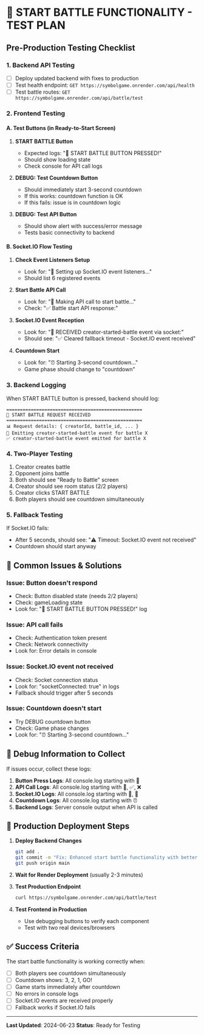 # 🚀 START BATTLE FUNCTIONALITY - TEST PLAN

## Pre-Production Testing Checklist

### 1. **Backend API Testing**

- [ ] Deploy updated backend with fixes to production
- [ ] Test health endpoint: `GET https://symbolgame.onrender.com/api/health`
- [ ] Test battle routes: `GET https://symbolgame.onrender.com/api/battle/test`

### 2. **Frontend Testing**

#### A. **Test Buttons (in Ready-to-Start Screen)**

1. **START BATTLE Button**

   - Expected logs: "🔘 START BATTLE BUTTON PRESSED!"
   - Should show loading state
   - Check console for API call logs

2. **DEBUG: Test Countdown Button**

   - Should immediately start 3-second countdown
   - If this works: countdown function is OK
   - If this fails: issue is in countdown logic

3. **DEBUG: Test API Button**
   - Should show alert with success/error message
   - Tests basic connectivity to backend

#### B. **Socket.IO Flow Testing**

1. **Check Event Listeners Setup**

   - Look for: "🔗 Setting up Socket.IO event listeners..."
   - Should list 6 registered events

2. **Start Battle API Call**

   - Look for: "📡 Making API call to start battle..."
   - Check: "✅ Battle start API response:"

3. **Socket.IO Event Reception**

   - Look for: "🚀 RECEIVED creator-started-battle event via socket:"
   - Should see: "✅ Cleared fallback timeout - Socket.IO event received"

4. **Countdown Start**
   - Look for: "⏰ Starting 3-second countdown..."
   - Game phase should change to "countdown"

### 3. **Backend Logging**

When START BATTLE button is pressed, backend should log:

```
==================================================
🚀 START BATTLE REQUEST RECEIVED
==================================================
📊 Request details: { creatorId, battle_id, ... }
🚀 Emitting creator-started-battle event for battle X
✅ creator-started-battle event emitted for battle X
```

### 4. **Two-Player Testing**

1. Creator creates battle
2. Opponent joins battle
3. Both should see "Ready to Battle" screen
4. Creator should see room status (2/2 players)
5. Creator clicks START BATTLE
6. Both players should see countdown simultaneously

### 5. **Fallback Testing**

If Socket.IO fails:

- After 5 seconds, should see: "⚠️ Timeout: Socket.IO event not received"
- Countdown should start anyway

## 🐛 **Common Issues & Solutions**

### Issue: Button doesn't respond

- Check: Button disabled state (needs 2/2 players)
- Check: gameLoading state
- Look for: "🔘 START BATTLE BUTTON PRESSED!" log

### Issue: API call fails

- Check: Authentication token present
- Check: Network connectivity
- Look for: Error details in console

### Issue: Socket.IO event not received

- Check: Socket connection status
- Look for: "socketConnected: true" in logs
- Fallback should trigger after 5 seconds

### Issue: Countdown doesn't start

- Try DEBUG countdown button
- Check: Game phase changes
- Look for: "⏰ Starting 3-second countdown..."

## 🔧 **Debug Information to Collect**

If issues occur, collect these logs:

1. **Button Press Logs**: All console.log starting with 🔘
2. **API Call Logs**: All console.log starting with 📡, ✅, ❌
3. **Socket.IO Logs**: All console.log starting with 🚀, 🔗
4. **Countdown Logs**: All console.log starting with ⏰
5. **Backend Logs**: Server console output when API is called

## 🚀 **Production Deployment Steps**

1. **Deploy Backend Changes**

   ```bash
   git add .
   git commit -m "Fix: Enhanced start battle functionality with better Socket.IO timing"
   git push origin main
   ```

2. **Wait for Render Deployment** (usually 2-3 minutes)

3. **Test Production Endpoint**

   ```bash
   curl https://symbolgame.onrender.com/api/battle/test
   ```

4. **Test Frontend in Production**
   - Use debugging buttons to verify each component
   - Test with two real devices/browsers

## ✅ **Success Criteria**

The start battle functionality is working correctly when:

- [ ] Both players see countdown simultaneously
- [ ] Countdown shows: 3, 2, 1, GO!
- [ ] Game starts immediately after countdown
- [ ] No errors in console logs
- [ ] Socket.IO events are received properly
- [ ] Fallback works if Socket.IO fails

---

**Last Updated**: 2024-06-23
**Status**: Ready for Testing
